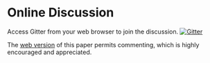 # Online Discussion

Access Gitter from your web browser to join the discussion.  [![Gitter](https://badges.gitter.im/Join%20Chat.svg)](https://gitter.im/rubinius/rubinius)

The [web version](https://rubinius.gitbooks.io/whitepaper-code-compute-cash/content/) of this paper permits commenting, which is highly encouraged and appreciated. 
